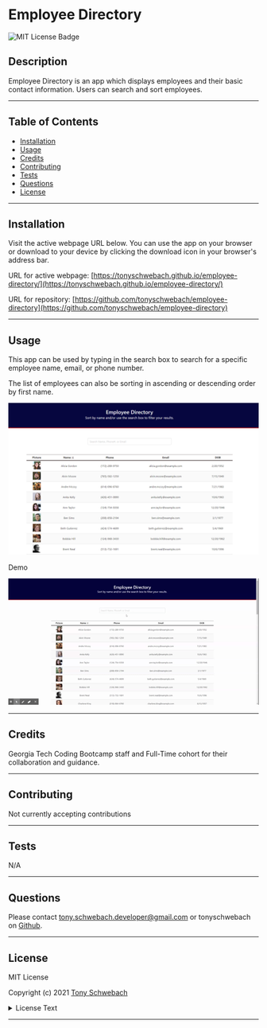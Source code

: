 # Employee Directory
![MIT License Badge](https://img.shields.io/apm/l/vim-mode)

## Description

Employee Directory is an app which displays employees and their basic contact information. Users can search and sort employees. 

---

## Table of Contents

- [Installation](#installation)
- [Usage](#usage)
- [Credits](#credits)
- [Contributing](#contributing)
- [Tests](#tests)
- [Questions](#questions)
- [License](#license)

---

## Installation

Visit the active webpage URL below. You can use the app on your browser or download to your device by clicking the download icon in your browser's address bar.

URL for active webpage: [https://tonyschwebach.github.io/employee-directory/](https://tonyschwebach.github.io/employee-directory/)

URL for repository: [https://github.com/tonyschwebach/employee-directory](https://github.com/tonyschwebach/employee-directory)

---

## Usage

This app can be used by typing in the search box to search for a specific employee name, email, or phone number.

The list of employees can also be sorting in ascending or descending order by first name.


![app image](/assets/screensnip.png)

Demo

![demo gif](/assets/demo.gif)

---

## Credits

Georgia Tech Coding Bootcamp staff and Full-Time cohort for their collaboration and guidance.

---

## Contributing

Not currently accepting contributions

---

## Tests

N/A

---

## Questions

Please contact [tony.schwebach.developer@gmail.com](mailto:tony.schwebach.developer@gmail.com) or tonyschwebach on [Github](https://github.com/tonyschwebach/).

---

## License

MIT License

Copyright (c) 2021 [Tony Schwebach](https://github.com/tonyschwebach/)

<details>
  <summary>
    License Text
  </summary>

```

Permission is hereby granted, free of charge, to any person obtaining a copy
of this software and associated documentation files (the "Software"), to deal
in the Software without restriction, including without limitation the rights
to use, copy, modify, merge, publish, distribute, sublicense, and/or sell
copies of the Software, and to permit persons to whom the Software is
furnished to do so, subject to the following conditions:

The above copyright notice and this permission notice shall be included in all
copies or substantial portions of the Software.

THE SOFTWARE IS PROVIDED "AS IS", WITHOUT WARRANTY OF ANY KIND, EXPRESS OR
IMPLIED, INCLUDING BUT NOT LIMITED TO THE WARRANTIES OF MERCHANTABILITY,
FITNESS FOR A PARTICULAR PURPOSE AND NONINFRINGEMENT. IN NO EVENT SHALL THE
AUTHORS OR COPYRIGHT HOLDERS BE LIABLE FOR ANY CLAIM, DAMAGES OR OTHER
LIABILITY, WHETHER IN AN ACTION OF CONTRACT, TORT OR OTHERWISE, ARISING FROM,
OUT OF OR IN CONNECTION WITH THE SOFTWARE OR THE USE OR OTHER DEALINGS IN THE
SOFTWARE.

```

</details>

---
